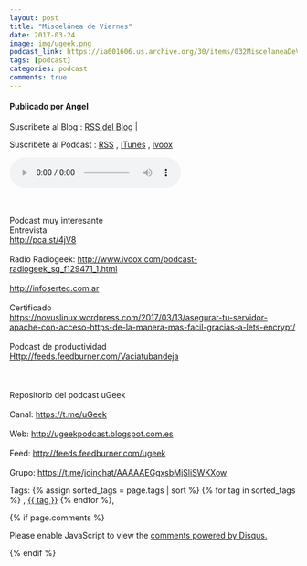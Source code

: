 ```yaml
---
layout: post
title: "Miscelánea de Viernes"
date: 2017-03-24
image: img/ugeek.png
podcast_link: https://ia601606.us.archive.org/30/items/032MiscelaneaDeViernes/%23032%20Miscel%C3%A1nea%20de%20Viernes.mp3
tags: [podcast]
categories: podcast
comments: true
---
```

#### Publicado por Angel

Suscribete al Blog :  [RSS del Blog](http://feeds.feedburner.com/uGeekBlog) |

Suscribete al Podcast :  [RSS](http://feeds.feedburner.com/ugeek) , [ITunes](https://itunes.apple.com/us/podcast/ugeek/id1201421866?mt=2) , [ivoox](https://www.ivoox.com/podcast-ugeek_sq_f1383493_1.html)

<audio controls>
  <source src="https://ia601606.us.archive.org/30/items/032MiscelaneaDeViernes/%23032%20Miscel%C3%A1nea%20de%20Viernes.mp3" type="audio/mpeg">
Your browser does not support the audio element.
</audio>
<!-- ---------------------------------------------------Pon aquí el audio-------------------------------------------------------- -->


<br /><br />Podcast muy interesante<br />Entrevista<br /><a href="http://pca.st/4jV8">http://pca.st/4jV8</a><br /><br />Radio Radiogeek: <a href="http://www.ivoox.com/podcast-radiogeek_sq_f129471_1.html">http://www.ivoox.com/podcast-radiogeek_sq_f129471_1.html</a><br /><br /><a href="http://infosertec.com.ar/">http://infosertec.com.ar</a><br /><br />Certificado<br /><a href="https://novuslinux.wordpress.com/2017/03/13/asegurar-tu-servidor-apache-con-acceso-https-de-la-manera-mas-facil-gracias-a-lets-encrypt/">https://novuslinux.wordpress.com/2017/03/13/asegurar-tu-servidor-apache-con-acceso-https-de-la-manera-mas-facil-gracias-a-lets-encrypt/</a><br /><br />Podcast de productividad<br /><a href="http://feeds.feedburner.com/Vaciatubandeja">Http://feeds.feedburner.com/Vaciatubandeja</a><br /><br /><br /><br />Repositorio del podcast uGeek<br /><br />Canal: <a href="https://t.me/uGeek">https://t.me/uGeek</a><br /><br />Web: <a href="http://ugeekpodcast.blogspot.com.es/">http://ugeekpodcast.blogspot.com.es</a><br /><br />Feed: <a href="http://feeds.feedburner.com/ugeek">http://feeds.feedburner.com/ugeek</a><br /><br />Grupo: <a href="https://t.me/joinchat/AAAAAEGgxsbMjSliSWKXow">https://t.me/joinchat/AAAAAEGgxsbMjSliSWKXow</a>



<!-- TAGS Y COMENTARIOS -->

Tags: {% assign sorted_tags = page.tags | sort %} {% for tag in sorted_tags %} , <span class="tag"><a href="/search#{{ tag }}">{{ tag }}</a></span> {% endfor %},



{% if page.comments %}
<div id="disqus_thread"></div>
<script>

/**
*  RECOMMENDED CONFIGURATION VARIABLES: EDIT AND UNCOMMENT THE SECTION BELOW TO INSERT DYNAMIC VALUES FROM YOUR PLATFORM OR CMS.
*  LEARN WHY DEFINING THESE VARIABLES IS IMPORTANT: https://disqus.com/admin/universalcode/#configuration-variables*/
/*
var disqus_config = function () {
this.page.url = PAGE_URL;  // Replace PAGE_URL with your page's canonical URL variable
this.page.identifier = PAGE_IDENTIFIER; // Replace PAGE_IDENTIFIER with your page's unique identifier variable
};
*/
(function() { // DON'T EDIT BELOW THIS LINE
var d = document, s = d.createElement('script');
s.src = 'https://https-angelbcn-github-io-ugeek.disqus.com/embed.js';
s.setAttribute('data-timestamp', +new Date());
(d.head || d.body).appendChild(s);
})();
</script>
<noscript>Please enable JavaScript to view the <a href="https://disqus.com/?ref_noscript">comments powered by Disqus.</a></noscript>


{% endif %}
